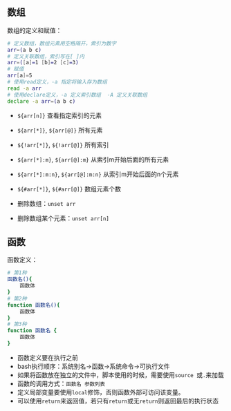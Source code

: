 ## 数组

数组的定义和赋值：

``` Bash
# 定义数组，数组元素用空格隔开，索引为数字
arr=(a b c)
# 定义关联数组，索引写在[ ]内
arr=([a]=1 [b]=2 [c]=3)
# 赋值
arr[a]=5
# 使用read定义，-a 指定将输入存为数组
read -a arr
# 使用declare定义，-a 定义索引数组  -A 定义关联数组
declare -a arr=(a b c)
```

- `${arr[n]}` 查看指定索引的元素
- `${arr[*]}`, `${arr[@]}` 所有元素
- `${!arr[*]}`, `${!arr[@]}` 所有索引
- `${arr[*]:m}`, `${arr[@]:m}` 从索引m开始后面的所有元素
- `${arr[*]:m:n}`, `${arr[@]:m:n}` 从索引m开始后面的n个元素
- `${#arr[*]}`, `${#arr[@]}` 数组元素个数

- 删除数组：`unset arr`
- 删除数组某个元素：`unset arr[n]`

## 函数

函数定义：

``` Bash
# 第1种
函数名(){
    函数体
}
# 第2种
function 函数名(){
    函数体
}
# 第3种
function 函数名 {
    函数体
}
```

- 函数定义要在执行之前
- bash执行顺序：系统别名->函数->系统命令->可执行文件
- 如果将函数放在独立的文件中，脚本使用的时候，需要使用`source `或`.`来加载
- 函数的调用方式：`函数名 参数列表`
- 定义局部变量要使用`local`修饰，否则函数外部可访问该变量。
- 可以使用`return`来返回值，若只有`return`或无`return`则返回最后的执行状态


